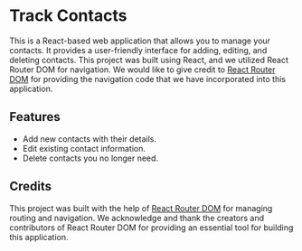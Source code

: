 # Track Contacts

This is a React-based web application that allows you to manage your contacts. It provides a user-friendly interface for adding, editing, and deleting contacts. This project was built using React, and we utilized React Router DOM for navigation. We would like to give credit to [React Router DOM](https://reactrouter.com/) for providing the navigation code that we have incorporated into this application.

## Features

- Add new contacts with their details.
- Edit existing contact information.
- Delete contacts you no longer need.

## Credits
This project was built with the help of [React Router DOM](https://reactrouter.com/) for managing routing and navigation. We acknowledge and thank the creators and contributors of React Router DOM for providing an essential tool for building this application.